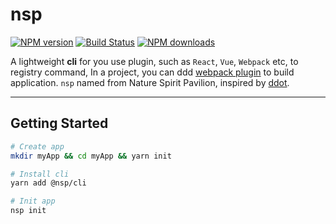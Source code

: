 # nsp
[![NPM version](https://img.shields.io/npm/v/@nsp/cli.svg?style=flat)](https://npmjs.org/package/@nsp/cli)
[![Build Status](https://img.shields.io/travis/barryyan/@nsp/cli.svg?style=flat)](https://travis-ci.org/barryyan/nsp)
[![NPM downloads](http://img.shields.io/npm/dm/@nsp/cli.svg?style=flat)](https://npmjs.org/package/@nsp/cli)

A lightweight **cli** for you use plugin, such as `React`, `Vue`, `Webpack` etc, to registry command, In a project, you can ddd [webpack plugin](https://github.com/BarryYan/nsp/tree/master/packages/plugin-webpack) to build application. `nsp` named from Nature Spirit Pavilion,  inspired by [ddot](https://github.com/Jetsly/ddot).

---

## Getting Started
```bash
# Create app
mkdir myApp && cd myApp && yarn init

# Install cli
yarn add @nsp/cli

# Init app
nsp init

```


